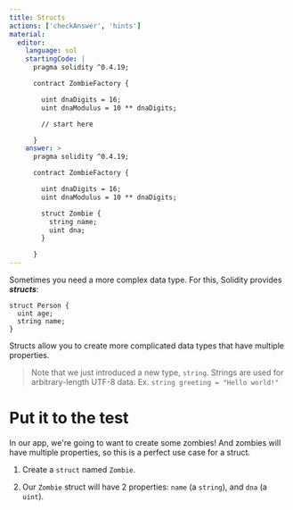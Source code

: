 ```yaml
---
title: Structs
actions: ['checkAnswer', 'hints']
material:
  editor:
    language: sol
    startingCode: |
      pragma solidity ^0.4.19;

      contract ZombieFactory {

        uint dnaDigits = 16;
        uint dnaModulus = 10 ** dnaDigits;

        // start here

      }
    answer: >
      pragma solidity ^0.4.19;

      contract ZombieFactory {

        uint dnaDigits = 16;
        uint dnaModulus = 10 ** dnaDigits;

        struct Zombie {
          string name;
          uint dna;
        }

      }
---
```


Sometimes you need a more complex data type. For this, Solidity provides **_structs_**:

```
struct Person {
  uint age;
  string name;
}

```

Structs allow you to create more complicated data types that have multiple properties.

> Note that we just introduced a new type, `string`. Strings are used for arbitrary-length UTF-8 data. Ex. `string greeting = "Hello world!"`

# Put it to the test

In our app, we're going to want to create some zombies! And zombies will have multiple properties, so this is a perfect use case for a struct.

1. Create a `struct` named `Zombie`.

2. Our `Zombie` struct will have 2 properties: `name` (a `string`), and `dna` (a `uint`).
